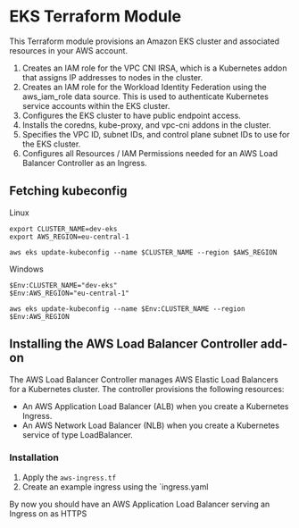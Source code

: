 # EKS Terraform Module

This Terraform module provisions an Amazon EKS cluster and associated resources in your AWS account. 

1. Creates an IAM role for the VPC CNI IRSA, which is a Kubernetes addon that assigns IP addresses to nodes in the cluster.
2. Creates an IAM role for the Workload Identity Federation using the aws_iam_role data source. This is used to authenticate Kubernetes service accounts within the EKS cluster.
3. Configures the EKS cluster to have public endpoint access.
4. Installs the coredns, kube-proxy, and vpc-cni addons in the cluster.
5. Specifies the VPC ID, subnet IDs, and control plane subnet IDs to use for the EKS cluster.
6. Configures all Resources / IAM Permissions needed for an AWS Load Balancer Controller as an Ingress.

## Fetching kubeconfig
Linux
```
export CLUSTER_NAME=dev-eks
export AWS_REGION=eu-central-1

aws eks update-kubeconfig --name $CLUSTER_NAME --region $AWS_REGION
```
Windows
```
$Env:CLUSTER_NAME="dev-eks"
$Env:AWS_REGION="eu-central-1"

aws eks update-kubeconfig --name $Env:CLUSTER_NAME --region $Env:AWS_REGION
```

## Installing the AWS Load Balancer Controller add-on
The AWS Load Balancer Controller manages AWS Elastic Load Balancers for a Kubernetes cluster. The controller provisions the following resources:

- An AWS Application Load Balancer (ALB) when you create a Kubernetes Ingress.
- An AWS Network Load Balancer (NLB) when you create a Kubernetes service of type LoadBalancer.

### Installation
1. Apply the `aws-ingress.tf`
2. Create an example ingress using the `ingress.yaml

By now you should have an AWS Application Load Balancer serving an Ingress on as HTTPS
